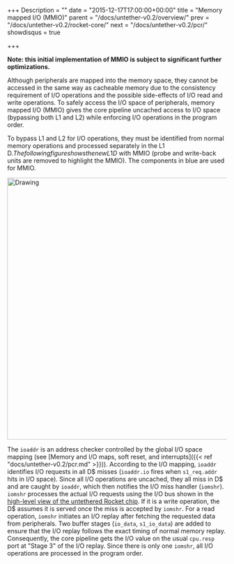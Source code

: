 +++
Description = ""
date = "2015-12-17T17:00:00+00:00"
title = "Memory mapped I/O (MMIO)"
parent = "/docs/untether-v0.2/overview/"
prev = "/docs/untether-v0.2/rocket-core/"
next = "/docs/untether-v0.2/pcr/"
showdisqus = true

+++

**Note: this initial implementation of MMIO is subject to significant further optimizations.**

Although peripherals are mapped into the memory space, they cannot be accessed 
in the same way as cacheable memory due to the consistency requirement of I/O 
operations and the possible side-effects of I/O read and write operations. To 
safely access the I/O space of peripherals, memory mapped I/O (MMIO) gives the 
core pipeline uncached access to I/O space (bypassing both L1 and L2) while 
enforcing I/O operations in the program order.

To bypass L1 and L2 for I/O operations, they must be identified from normal 
memory operations and processed separately in the L1 D$. The following figure 
shows the new L1 D$ with MMIO (probe and write-back units are removed to 
highlight the MMIO). The components in blue are used for MMIO.

<img src="../figures/dcache_mmio.png" alt="Drawing" style="width: 600px;"/>

The `ioaddr` is an address checker controlled by the global I/O space mapping 
(see [Memory and I/O maps, soft reset, and interrupts]({{< ref "docs/untether-v0.2/pcr.md" >}})).
According to the I/O mapping, `ioaddr` identifies I/O requests in all D$ 
misses (`ioaddr.io` fires when `s1_req.addr` hits in I/O space). Since all I/O 
operations are uncached, they all miss in D$ and are caught by `ioaddr`, which 
then notifies the I/O miss handler (`iomshr`). `iomshr` processes the actual 
I/O requests using the I/O bus shown in the [high-level view of the untethered 
Rocket chip](../overview#figure-overview). If it is a write operation, the D$ 
assumes it is served once the miss is accepted by `iomshr`. For a read 
operation, `iomshr` initiates an I/O replay after fetching the requested data 
from peripherals. Two buffer stages (`io_data`, `s1_io_data`) are added to 
ensure that the I/O replay follows the exact timing of normal memory replay.  
Consequently, the core pipeline gets the I/O value on the usual `cpu.resp` 
port at "Stage 3" of the I/O replay. Since there is only one `iomshr`, all I/O 
operations are processed in the program order.
